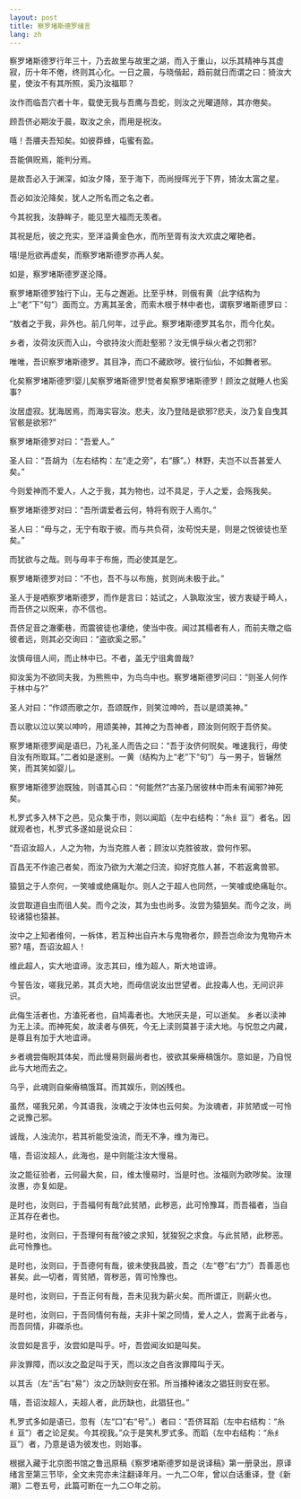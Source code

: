 ```yaml
---
layout: post
title: 察罗堵斯德罗绪言
lang: zh
---
```


察罗堵斯德罗行年三十，乃去故里与故里之湖，而入于重山，以乐其精神与其虚寂，历十年不倦，终则其心化。一日之晨，与晓偕起，趋前就日而谓之曰：猗汝大星，使汝不有其所照，奚乃汝福耶？      

汝作而临吾穴者十年，载使无我与吾鹰与吾蛇，则汝之光曜道除，其亦倦矣。      

顾吾侪必期汝于晨，取汝之余，而用是祝汝。      

嘻！吾餍夫吾知矣。如彼莽蜂，屯蜜有盈。      

吾能俱贶焉，能判分焉。      

是故吾必入于渊深，如汝夕降，至于海下，而尚授晖光于下界，猗汝太富之星。      

吾必如汝沦降矣，犹人之所名而之名之者。      

今其祝我，汝静眸子，能见至大福而无羡者。      

其祝是卮，彼之充实，至洋溢黄金色水，而所至胥有汝大欢虞之曜艳者。      

嘻!是卮欲再虚矣，而察罗堵斯德罗亦再人矣。      

如是，察罗堵斯德罗遂沦降。



​      察罗堵斯德罗独行下山，无与之邂逅。比至乎林，则俄有黄（此字结构为上“老”下“句”）面而立。方离其圣舍，而索木根于林中者也，谓察罗堵斯德罗曰：      

“敖者之于我，非外也。前几何年，过乎此。察罗堵斯德罗其名尔，而今化矣。         

乡者，汝荷汝灰而入山，今欲持汝火而赴壑邪？汝无惧乎纵火者之罚邪?      

唯唯，吾识察罗堵斯德罗。其目净，而口不藏欧哕。彼行仙仙，不如舞者邪。      

化矣察罗堵斯德罗!婴儿矣察罗堵斯德罗!觉者矣察罗堵斯德罗！顾汝之就睡人也奚事?      

汝居虚寂。犹海居焉，而海实容汝。悲夫，汝乃登陆是欲邪?悲夫，汝乃复自曳其官骸是欲邪?”      

察罗堵斯德罗对曰：“吾爱人。”      

圣人曰：“吾胡为（左右结构：左“走之旁”，右“豚”。）林野，夫岂不以吾甚爱人矣。”       

今则爱神而不爱人，人之于我，其为物也，过不具足，于人之爱，会殇我矣。      

察罗堵斯德罗对曰：“吾所谓爱者云何，特将有贶于人焉尔。”      

圣人曰：“毋与之，无宁有取于彼。而与共负荷，汝苟悦夫是，则是之悦彼徒也至矣。”      

而犹欲与之哉。则与毋丰于布施，而必使其是乞。      

察罗堵斯德罗对曰：“不也，吾不与以布施，贫则尚未极于此。”      

圣人于是哂察罗堵斯德罗，而作是言曰：姑试之，人孰取汝宝，彼方衷疑于畸人，而吾侪之以贶来，亦不信也。      

吾侪足音之澈衢巷，而震彼徒也凄绝，使当中夜。闻过其榻者有人，而前夫暾之临彼者远，则其必交询曰：“盗欲奚之邪。”      

汝慎毋徂人间，而止林中已。不者，盖无宁徂禽兽哉?      

抑汝奚为不欲同夫我，为熊熊中，为鸟鸟中也。察罗堵斯德罗问曰：“则圣人何作于林中与?”       

圣人对曰：“作颂而歌之尔，吾颂既作，则笑泣呻吟，吾以是颂美神。”      

吾以歌以泣以笑以呻吟，用颂美神，其神之为吾神者，顾汝则何贶于吾侪矣。      

察罗堵斯德罗闻是语巳，乃礼圣人而告之曰：“吾于汝侪何贶矣。唯速我行，毋使自汝有所取耳。”二者如是遂别。一黄（结构为上“老”下“句”）与一男子，皆辗然笑，而其笑如婴儿。      

察罗堵斯德罗迨既独，则语其心曰：“何能然?”古圣乃居彼林中而未有闻邪?神死矣。



​      札罗式多入林下之邑，见众集于市，则以闻蹈（左中右结构：“糸纟亘”）者名。因就观者也，札罗式多遂如是说众曰：     

 “吾诏汝超人，人之为物，为当克胜人者；顾汝以克胜彼故，尝何作邪。      

百昌无不作逾己者矣，而汝乃欲为大潮之归流，抑好克胜人甚，不若返禽兽邪。      

猿狙之于人奈何，一笑噱或绝痛耻尔。则人之于超人也同然，一笑噱或绝痛耻尔。         

汝尝取道自虫而徂人矣。而今之汝，其为虫也尚多。汝尝为猿狙矣。而今之汝，尚较诸猿也猿甚。      

汝中之上知者维何，一柝体，若互种出自卉木与鬼物者尔，顾吾岂命汝为鬼物卉木邪?   嘻，吾诏汝超人！      

维此超人，实大地谊谛。汝志其曰，维为超人，斯大地谊谛。      

今誓告汝，嗟我兄弟，其贞大地，而毋信说汝出世望者。此投毒人也，无间识非识。      

此侮生活者也，方溘死者也，自鸠毒者也。大地厌夫是，可以逝矣。         乡者以渎神为无上渎。而神死矣，故渎者与俱死，今无上渎则莫甚于渎大地。与怳忽之内藏，是尊且有加于大地谊谛。      

乡者魂尝侮睨其体矣，而此慢易则最尚者也，彼欲其柴瘠槁饿尔。意如是，乃自悦此与大地而去之。      

乌乎，此魂则自柴瘠槁饿耳。而其娱乐，则凶残也。      

虽然，嗟我兄弟，今其语我，汝魂之于汝体也云何矣。为汝魂者，非贫陋或一可怜之说豫己邪。      

诚哉，人浊流尔，若其祈能受浊流，而无不净，维为海已。      

嘻，吾诏汝超人，此海也，是中则能注汝大慢易。         

汝之能征验者，云何最大矣，曰，维太慢易时，当是时也。汝福则为欧哕矣。汝理汝惠，亦复如是。      

是时也，汝则曰，于吾福何有哉?此贫陋，此秽恶，此可怜豫耳，而吾福者，当自正其存在者也。      

是时也，汝则曰，于吾理何有哉?彼之求知，犹狻猊之求食。与此贫陋，此秽恶。此可怜豫也。      

是时也，汝则曰，于吾德何有哉，彼未使我昌披，吾之（左“卷”右“力”）吾善恶也甚矣。此—切者，胥贫陋，胥秽恶，胥可怜豫也。      

是时也，汝则曰，于吾正何有哉，吾未见我为薪火矣。而所谓正，则薪火也。      

是时也，汝则曰，于吾同情何有哉，夫非十架之同情，爱人之人，尝离于此者与，而吾同情，非磔杀也。      

汝尝如是言乎，汝尝如是叫乎。吁，吾尝闻汝如是叫矣。      

非汝罪障，而以汝之盈足叫于天，而以汝之自吝汝罪障叫于天。      

以其舌（左“舌”右“易”）汝之历缺则安在邪。所当播种诸汝之猖狂则安在邪。      

嘻，吾诏汝超人，夫超人者，此历缺也，此猖狂也。”      

札罗式多如是语已，忽有（左“口”右“号”。）者曰：“吾侪耳蹈（左中右结构：“糸纟亘”）者之论足矣。今其视我。”众于是笑札罗式多。而蹈（左中右结构：“糸纟亘”）者，乃意是语为彼发也，则始事。

根据入藏于北京图书馆之鲁迅原稿《察罗堵斯德罗如是说译稿》第一册录出，原译绪言至第三节毕，全文未完亦未注翻译年月。一九二○年，曾以白话重译，登《新潮》二卷五号，此篇可断在一九二○年之前。